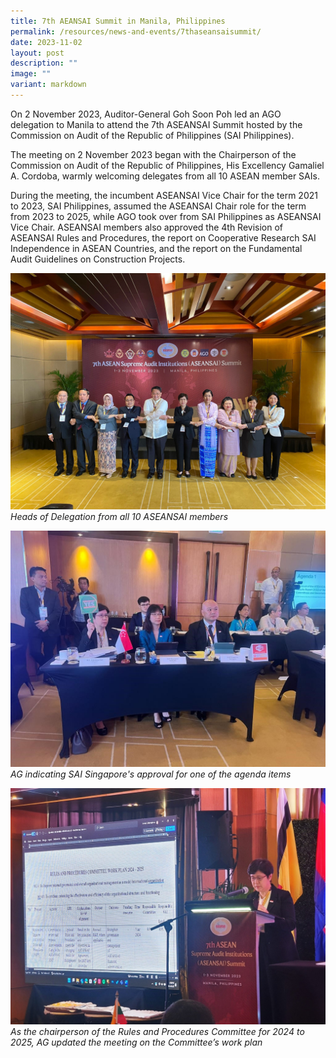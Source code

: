 ```yaml
---
title: 7th AEANSAI Summit in Manila, Philippines
permalink: /resources/news-and-events/7thaseansaisummit/
date: 2023-11-02
layout: post
description: ""
image: ""
variant: markdown
---
```

On 2 November 2023, Auditor-General Goh Soon Poh led an AGO delegation to Manila to attend the 7th ASEANSAI Summit hosted by the Commission on Audit of the Republic of Philippines (SAI Philippines). 

The meeting on 2 November 2023 began with the Chairperson of the Commission on Audit of the Republic of Philippines, His Excellency Gamaliel A. Cordoba, warmly welcoming delegates from all 10 ASEAN member SAIs.

During the meeting, the incumbent ASEANSAI Vice Chair for the term 2021 to 2023, SAI Philippines, assumed the ASEANSAI Chair role for the term from 2023 to 2025, while AGO took over from SAI Philippines as ASEANSAI Vice Chair. ASEANSAI members also approved the 4th Revision of ASEANSAI Rules and Procedures, the report on Cooperative Research SAI Independence in ASEAN Countries, and the report on the Fundamental Audit Guidelines on Construction Projects. 

![](/images/News_Events_Photos/2023/7thaseansai_1.jpg)
*Heads of Delegation from all 10 ASEANSAI members*

![](/images/News_Events_Photos/2023/7thaseansai_3.jpg)
*AG indicating SAI Singapore's approval for one of the agenda items*


![](/images/News_Events_Photos/2023/7thaseansai_7.jpg)
*As the chairperson of the Rules and Procedures Committee for 2024 to 2025, AG updated the meeting on the Committee’s work plan*